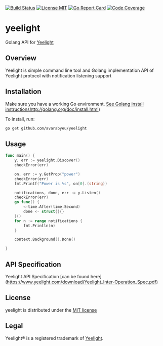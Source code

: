 [![Build Status](https://travis-ci.org/avarabyeu/yeelight.svg?branch=master)](https://travis-ci.org/avarabyeu/yeelight)
[![License MIT](https://img.shields.io/badge/license-MIT-blue.svg)](https://raw.githubusercontent.com/avarabyeu/yeelight/master/LICENSE)
[![Go Report Card](https://goreportcard.com/badge/github.com/avarabyeu/yeelight)](https://goreportcard.com/report/github.com/avarabyeu/yeelight)
[![Code Coverage](https://codecov.io/gh/avarabyeu/yeelight/branch/master/graph/badge.svg)](https://codecov.io/gh/avarabyeu/yeelight)

# yeelight
Golang API for [Yeelight](yeelight.com)

## Overview
Yeelight is simple command line tool and Golang implementation API of Yeelight protocol 
with notification listening support

## Installation
Make sure you have a working Go environment. [See Golang install instructions]()http://golang.org/doc/install.html)

To install, run:
```sh
go get github.com/avarabyeu/yeelight
```

## Usage
```go
func main() {
	y, err := yeelight.Discover()
	checkError(err)

	on, err := y.GetProp("power")
	checkError(err)
	fmt.Printf("Power is %s", on[0].(string))

	notifications, done, err := y.Listen()
	checkError(err)
	go func() {
		<-time.After(time.Second)
		done <- struct{}{}
	}()
	for n := range notifications {
		fmt.Println(n)
	}

	context.Background().Done()

}
```

## API Specification
Yeelight API Specification [can be found here] (https://www.yeelight.com/download/Yeelight_Inter-Operation_Spec.pdf)

## License
yeelight is distributed under the [MIT license](https://opensource.org/licenses/MIT)

## Legal
Yeelight® is a registered trademark of [Yeelight](https://www.yeelight.com/).

